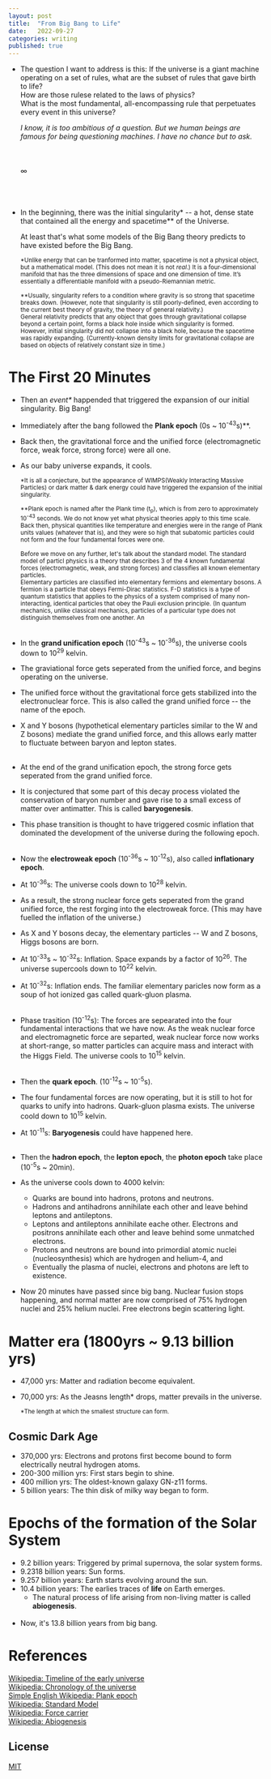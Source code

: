 ```yaml
---
layout: post
title:  "From Big Bang to Life"
date:   2022-09-27
categories: writing
published: true
---
```


* The question I want to address is this: If the universe is a giant machine operating on a set of rules, what are the subset of rules that gave birth to life? 
<br>How are those rulese related to the laws of physics? 
<br>What is the most fundamental, all-encompassing rule that perpetuates every event in this universe?

  _I know, it is too ambitious of a question. But we human beings are famous for being questioning machines. I have no chance but to ask._
<br/><br/>
<br/><br/>
  &#8734;
<br/><br/>
<br/><br/>
* In the beginning, there was the initial singularity* -- a hot, dense state that contained all the energy and spacetime** of the Universe. 
  
  At least that's what some models of the Big Bang theory predicts to have existed before the Big Bang.
  
  <small>*Unlike energy that can be tranformed into matter, spacetime is not a physical object, but a mathematical model. (This does not mean it is not _real_.) It is a four-dimensional manifold that has the three dimensions of space and one dimension of time. It’s essentially a differentiable manifold with a pseudo-Riemannian metric.</small>
  
  <small>**Usually, singularity refers to a condition where gravity is so strong that spacetime breaks down. (However, note that singularity is still poorly-defined, even according to the current best theory of gravity, the theory of general relativity.) 
  <br>General relativity predicts that any object that goes through gravitational collapse beyond a certain point, forms a black hole inside which singularity is formed. 
  <br>However, initial singularity did not collapse into a black hole, because the spacetime was rapidly expanding. 
  (Currently-known density limits for gravitational collapse are based on objects of relatively constant size in time.)</small>

# The First 20 Minutes

* Then an _event*_ happended that triggered the expansion of our initial singularity. Big Bang! 
* Immediately after the bang followed the **Plank epoch** (0s ~ 10<sup>-43</sup>s)**. 
* Back then, the gravitational force and the unified force (electromagnetic force, weak force, strong force) were all one.
* As our baby universe expands, it cools.

  <small>*It is all a conjecture, but the appearance of WIMPS(Weakly Interacting Massive Particles) or dark matter & dark energy could have triggered the expansion of the initial singularity.</small>
  
  <small>**Plank epoch is named after the Plank time (t<sub>p</sub>), which is from zero to approximately 10<sup>-43</sup> seconds. We do not know yet what physical theories apply to this time scale. Back then, physical quantities like temperature and energies were in the range of Plank units values (whatever that is), and they were so high that subatomic particles could not form and the four fundamental forces were one.</small>
  
  <small>Before we move on any further, let's talk about the standard model. The standard model of particl physics is a theory that describes 3 of the 4 known fundamental forces (electromagnetic, weak, and strong forces) and classifies all known elementary particles.
  <br>Elementary particles are classified into elementary fermions and elementary bosons. A fermion is a particle that obeys Fermi-Dirac statistics. F-D statistics is a type of quantum statistics that applies to the physics of a system comprised of many non-interacting, identical particles that obey the Pauli exclusion principle. (In quantum mechanics, unlike classical mechanics, particles of a particular type does not distinguish themselves from one another. An  </small>
<br/><br/>
* In the **grand unification epoch** (10<sup>-43</sup>s ~ 10<sup>-36</sup>s), the universe cools down to 10<sup>29</sup> kelvin. 
* The graviational force gets seperated from the unified force, and begins operating on the universe. 
* The unified force without the gravitational force gets stabilized into the electronuclear force. This is also called the grand unified force -- the name of the epoch.
* X and Y bosons (hypothetical elementary particles similar to the W and Z bosons) mediate the grand unified force, and this allows early matter to fluctuate between baryon and lepton states.
<br/><br/>
* At the end of the grand unification epoch, the strong force gets seperated from the grand unified force.
* It is conjectured that some part of this decay process violated the conservation of baryon number and gave rise to a small excess of matter over antimatter. This is called **baryogenesis**.
* This phase transition is thought to have triggered cosmic inflation that dominated the development of the universe during the following epoch.
<br/><br/>
* Now the **electroweak epoch** (10<sup>-36</sup>s ~ 10<sup>-12</sup>s), also called **inflationary epoch**. 
* At 10<sup>-36</sup>s: The universe cools down to 10<sup>28</sup> kelvin.
* As a result, the strong nuclear force gets seperated from the grand unified force, the rest forging into the electroweak force. (This may have fuelled the inflation of the universe.)
* As X and Y bosons decay, the elementary particles -- W and Z bosons, Higgs bosons are born.  
* At 10<sup>-33</sup>s ~ 10<sup>-32</sup>s: Inflation. Space expands by a factor of 10<sup>26</sup>. The universe supercools down to 10<sup>22</sup> kelvin.
* At 10<sup>-32</sup>s: Inflation ends. The familiar elementary paricles now form as a soup of hot ionized gas called quark-gluon plasma. 
<br/><br/>
* Phase trasition (10<sup>-12</sup>s): The forces are sepearated into the four fundamental interactions that we have now. As the weak nuclear force and electromagnetic force are separted, weak nuclear force now works at short-range, so matter particles can acquire mass and interact with the Higgs Field. The universe cools to 10<sup>15</sup> kelvin.
<br/><br/>
* Then the **quark epoch**. (10<sup>-12</sup>s ~ 10<sup>-5</sup>s).
* The four fundamental forces are now operating, but it is still to hot for quarks to unify into hadrons. Quark-gluon plasma exists. The universe coold down to 10<sup>15</sup> kelvin.
* At 10<sup>-11</sup>s: **Baryogenesis** could have happened here.
<br/><br/>
* Then the **hadron epoch**, the **lepton epoch**, the **photon epoch** take place (10<sup>-5</sup>s ~ 20min).
* As the universe cools down to 4000 kelvin: 
  * Quarks are bound into hadrons, protons and neutrons. 
  * Hadrons and antihadrons annihilate each other and leave behind leptons and antileptons.
  * Leptons and antileptons annihilate eache other. Electrons and positrons annihilate each other and leave behind some unmatched electrons.
  * Protons and neutrons are bound into primordial atomic nuclei (nucleosynthesis) which are hydrogen and helium-4, and 
  * Eventually the plasma of nuclei, electrons and photons are left to existence.
* Now 20 minutes have passed since big bang. Nuclear fusion stops happening, and normal matter are now comprised of 75% hydrogen nuclei and 25% helium nuclei. Free electrons begin scattering light. 

# Matter era (1800yrs ~ 9.13 billion yrs)
* 47,000 yrs: Matter and radiation become equivalent.
* 70,000 yrs: As the Jeasns length* drops, matter prevails in the universe. 

  <small>*The length at which the smallest structure can form.</small>

## Cosmic Dark Age
* 370,000 yrs: Electrons and protons first become bound to form electrically neutral hydrogen atoms.
* 200-300 million yrs: First stars begin to shine. 
* 400 million yrs: The oldest-known galaxy GN-z11 forms.
* 5 billion years: The thin disk of milky way began to form.

# Epochs of the formation of the Solar System
* 9.2 billion years: Triggered by primal supernova, the solar system forms.
* 9.2318 billion years: Sun forms.
* 9.257 billion years: Earth starts evolving around the sun.
* 10.4 billion years: The earlies traces of **life** on Earth emerges.
  * The natural process of life arising from non-living matter is called **abiogenesis**.
<br/><br/>
* Now, it's 13.8 billion years from big bang.

# References
[Wikipedia: Timeline of the early universe](https://en.wikipedia.org/wiki/Timeline_of_the_early_universe)
<br>[Wikipedia: Chronology of the universe](https://en.wikipedia.org/wiki/Chronology_of_the_universe)
<br>[Simple English Wikipedia: Plank epoch](https://simple.wikipedia.org/wiki/Planck_epoch)
<br>[Wikipedia: Standard Model](https://en.wikipedia.org/wiki/Standard_Model)
<br>[Wikipedia: Force carrier](https://en.wikipedia.org/wiki/Force_carrier)
<br>[Wikipedia: Abiogenesis](https://en.wikipedia.org/wiki/Abiogenesis)

<!-- %enddocs -->

## License

[MIT](./LICENSE)
